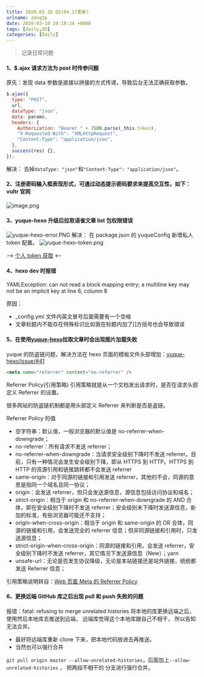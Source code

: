```yaml
---
title: 2020.03.18 QS(04.17更新)
urlname: zdoq3p
date: 2020-03-18 10:19:24 +0800
tags: [daily,QS]
categories: [Daily]
---
```


> 记录日常问题

<!-- more -->

#### 1、\$.ajax 请求方法为 post 时传参问题

原先：发现 data 参数是直接以拼接的方式传递，导致后台无法正确获取参数。

```javascript
$.ajax({
  type: "POST",
  url,
  dataType: "json",
  data: params,
  headers: {
    Authorization: "Bearer " + JSON.parse(_this.token),
    "X-Requested-With": "XMLHttpRequest",
    "Content-Type": "application/json",
  },
  success(res) {},
});
```

解决：
去掉`dataType: "json"`和`"Content-Type": "application/json"`。

#### 2、注册密码输入框表现形式，可通过动态提示密码要求来提高交互性，如下：vultr 官网

![image.png](https://cdn.nlark.com/yuque/0/2020/png/250093/1584947869189-6c02b1cc-d402-4ae3-857a-3194591796cc.png#align=left&display=inline&height=407&margin=%5Bobject%20Object%5D&name=image.png&originHeight=407&originWidth=754&size=164405&status=done&style=none&width=754)

#### 3、yuque-hexo 升级后拉取语雀文章 list 包权限错误

![yuque-hexo-error.PNG](https://cdn.nlark.com/yuque/0/2020/png/250093/1584949994741-fcc831b7-3456-4262-8e2b-279bd2d8bd96.png#align=left&display=inline&height=59&margin=%5Bobject%20Object%5D&name=yuque-hexo-error.PNG&originHeight=59&originWidth=719&size=5650&status=done&style=none&width=719)
解决：
在 package.json 的 yuqueConfig 新增私人 token 配置。
![yuque-hexo-token.png](https://cdn.nlark.com/yuque/0/2020/png/250093/1584950263184-edaa0783-73e4-4d42-aadc-8d4d65f4316b.png#align=left&display=inline&height=159&margin=%5Bobject%20Object%5D&name=yuque-hexo-token.png&originHeight=159&originWidth=432&size=7027&status=done&style=none&width=432)

--> [个人 token 获取](https://www.yuque.com/yuque/developer/api#785a3731) <--

#### 4、hexo dev 时报错

YAMLException: can not read a block mapping entry; a multiline key may not be an implicit key at line 6, column 8

原因：

- \_config.yml 文件内英文冒号后面需要有一个空格
- 文章标题内不能存在特殊标识比如我在标题内加了[]方括号也会导致错误

#### 5、在使用[yuque-hexo](https://github.com/x-cold/yuque-hexo)拉取文章时会出现图片加载失败

yuque 的防盗链问题，解决方法在 hexo 页面的模板文件头部增加：[yuque-hexo/issue/#41](https://github.com/x-cold/yuque-hexo/issues/41)

```html
<meta name="referrer" content="no-referrer" />
```

Referrer Policy(引用策略)
引用策略就是从一个文档发出请求时，是否在请求头部定义 Referrer 的设置。

很多网站的防盗链机制都是用头部定义 Referrer 来判断是否是盗链。

Referrer Policy 的值

- 空字符串：默认值，一般浏览器的默认值是 no-referrer-when-downgrade；
- no-referrer：所有请求不发送 referrer；
- no-referrer-when-downgrade：当请求安全级别下降时不发送 referrer。目前，只有一种情况会发生安全级别下降，即从 HTTPS 到 HTTP。HTTPS 到 HTTP 的资源引用和链接跳转都不会发送 referrer
- same-origin：对于同源的链接和引用发送 referrer，其他的不会，同源的意思是指同一个域名且同一协议；
- origin：会发送 referrer，但只会发送源信息，源信息包括访问协议和域名；
- strict-origin：相当于 origin 和 no-referrer-when-downgrade 的 AND 合体，即在安全级别下降时不发送 referrer；安全级别未下降时发送源信息，新加的标准，有些浏览器可能还不支持；
- origin-when-cross-origin：相当于 origin 和 same-origin 的 OR 合体，同源的链接和引用，会发送完全的 referrer 信息；但非同源链接和引用时，只发送源信息；
- strict-origin-when-cross-origin：同源的链接和引用，会发送 referrer，安全级别下降时不发送 referrer，其它情况下发送源信息（New）；yarn
- unsafe-url：无论是否发生协议降级，无论是本站链接还是站外链接，统统都发送 Referrer 信息；

引用策略说明转自：[Web 页面 Meta 的 Referrer Policy](https://www.jianshu.com/p/b12c5b4fd9df)

#### 6、更换远端 GitHub 库之后出现 pull 和 push 失败的问题

报错：fatal: refusing to merge unrelated histories
将本地的库更换远端之后，使用然后本地库去推送到远端， 远端库觉得这个本地库跟自己不相干， 所以告知无法合并。

- 最好将远端库重新 clone 下来，把本地代码放进去再推送。
- 当然也可以强行合并

`git pull origin master --allow-unrelated-histories`，后面加上`--allow-unrelated-histories` ， 把两段不相干的 分支进行强行合并。
